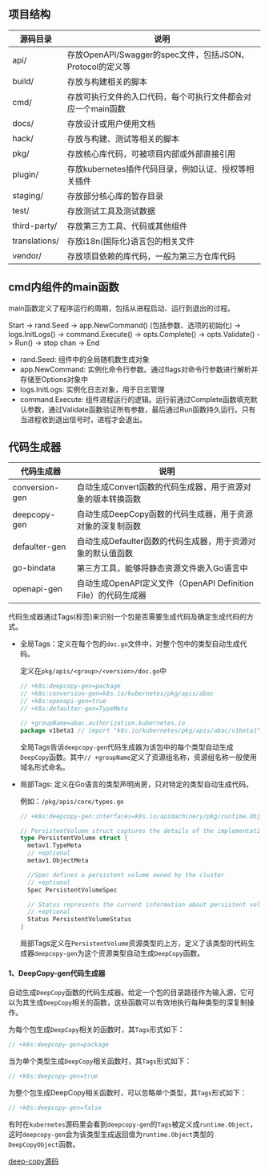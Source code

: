 ## 项目结构

| 源码目录      | 说明                                                         |
| ------------- | ------------------------------------------------------------ |
| api/          | 存放OpenAPI/Swagger的spec文件，包括JSON、Protocol的定义等    |
| build/        | 存放与构建相关的脚本                                         |
| cmd/          | 存放可执行文件的入口代码，每个可执行文件都会对应一个main函数 |
| docs/         | 存放设计或用户使用文档                                       |
| hack/         | 存放与构建、测试等相关的脚本                                 |
| pkg/          | 存放核心库代码，可被项目内部或外部直接引用                   |
| plugin/       | 存放kubernetes插件代码目录，例如认证、授权等相关插件         |
| staging/      | 存放部分核心库的暂存目录                                     |
| test/         | 存放测试工具及测试数据                                       |
| third-party/  | 存放第三方工具、代码或其他组件                               |
| translations/ | 存放i18n(国际化)语言包的相关文件                             |
| vendor/       | 存放项目依赖的库代码，一般为第三方仓库代码                   |

## cmd内组件的main函数

main函数定义了程序运行的周期，包括从进程启动、运行到退出的过程。

Start -> rand.Seed -> app.NewCommand() (包括参数、选项的初始化) -> logs.InitLogs() -> command.Execute() -> opts.Complete() -> opts.Validate() -> Run() -> stop chan -> End

- rand.Seed: 组件中的全局随机数生成对象
- app.NewCommand: 实例化命令行参数。通过flags对命令行参数进行解析并存储至Options对象中
- logs.InitLogs: 实例化日志对象，用于日志管理
- command.Execute: 组件进程运行的逻辑。运行前通过Complete函数填充默认参数，通过Validate函数验证所有参数，最后通过Run函数持久运行。只有当进程收到退出信号时，进程才会退出。

## 代码生成器

| 代码生成器     | 说明                                                         |
| -------------- | ------------------------------------------------------------ |
| conversion-gen | 自动生成Convert函数的代码生成器，用于资源对象的版本转换函数  |
| deepcopy-gen   | 自动生成DeepCopy函数的代码生成器，用于资源对象的深复制函数   |
| defaulter-gen  | 自动生成Defaulter函数的代码生成器，用于资源对象的默认值函数  |
| go-bindata     | 第三方工具，能够将静态资源文件嵌入Go语言中                   |
| openapi-gen    | 自动生成OpenAPI定义文件（OpenAPI Definition File）的代码生成器 |

代码生成器通过Tags(标签)来识别一个包是否需要生成代码及确定生成代码的方式。

- 全局Tags：定义在每个包的`doc.go`文件中，对整个包中的类型自动生成代码。

  定义在`pkg/apis/<group>/<version>/doc.go`中

  ```go
  // +k8s:deepcopy-gen=package
  // +k8s:conversion-gen=k8s.io/kubernetes/pkg/apis/abac
  // +k8s:openapi-gen=true
  // +k8s:defaulter-gen=TypeMeta
  
  // +groupName=abac.authorization.kubernetes.io
  package v1beta1 // import "k8s.io/kubernetes/pkg/apis/abac/v1beta1"
  ```

  全局Tags告诉`deepcopy-gen`代码生成器为该包中的每个类型自动生成`DeepCopy`函数。其中`// +groupName`定义了资源组名称，资源组名称一般使用域名形式命名。

- 局部Tags: 定义在Go语言的类型声明尚房，只对特定的类型自动生成代码。

  例如：`/pkg/apis/core/types.go`
  
  ```go
  // +k8s:deepcopy-gen:interfaces=k8s.io/apimachinery/pkg/runtime.Object
  
  // PersistentVolume struct captures the details of the implementation of PV storage
  type PersistentVolume struct {
  	metav1.TypeMeta
  	// +optional
  	metav1.ObjectMeta
  
  	//Spec defines a persistent volume owned by the cluster
  	// +optional
  	Spec PersistentVolumeSpec
  
  	// Status represents the current information about persistent volume.
  	// +optional
  	Status PersistentVolumeStatus
  }
  ```
  
  局部Tags定义在`PersistentVolume`资源类型的上方，定义了该类型的代码生成器`deepcopy-gen`为这个资源类型自动生成`DeepCopy`函数。
  
  

#### 1、DeepCopy-gen代码生成器

自动生成`DeepCopy`函数的代码生成器。给定一个包的目录路径作为输入源，它可以为其生成`DeepCopy`相关的函数，这些函数可以有效地执行每种类型的深复制操作。

为每个包生成`DeepCopy`相关的函数时，其`Tags`形式如下：

```go
// +k8s:deepcopy-gen=package
```

当为单个类型生成`DeepCopy`相关函数时，其`Tags`形式如下：

```go
// +k8s:deepcopy-gen=true
```

为整个包生成DeepCopy相关函数时，可以忽略单个类型，其`Tags`形式如下：

```go
// +k8s:deepcopy-gen=false
```

有时在`kubernetes`源码里会看到`deepcopy-gen`的`Tags`被定义成`runtime.Object`，这时`deepcopy-gen`会为该类型生成返回值为`runtime.Object`类型的`DeepCopyObject`函数。

[deep-copy源码](https://github.com/kubernetes/gengo/tree/master/examples/deepcopy-gen)